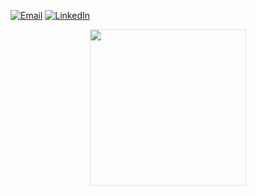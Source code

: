[![Email](https://img.shields.io/badge/-Gmail-000?logo=gmail)](
vranken.eben@outlook.com)
[![LinkedIn](https://img.shields.io/badge/LinkedIn-000?logo=linkedin)](https://www.linkedin.com/in/eben-vranken-66b053224/)

<div align="center">
  <img src="https://64.media.tumblr.com/7cad9c212d874927c0b69469c649df7f/d0c33dc4908cc2c0-12/s1280x1920/c1f76d88649e2e8e60b2b30a2306c7f7bb3c7766.gif" class="pulse" width="250" height="250"/>
</div>

<style>
.pulse {
  animation: pulse 2s infinite;
}
@keyframes pulse {
  0%, 100% { transform: scale(1); }
  50% { transform: scale(1.2); }
}
</style>
